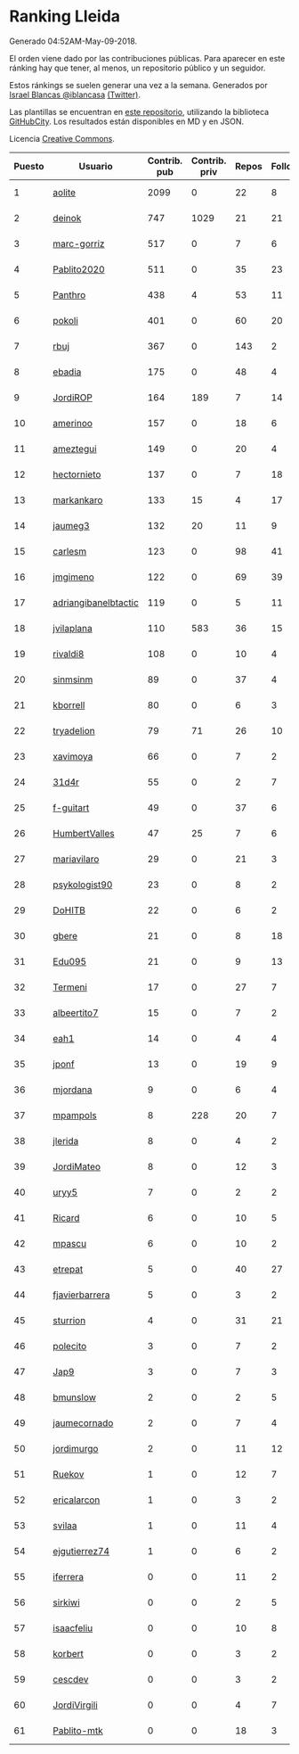 # Ranking Lleida

Generado 04:52AM-May-09-2018.

El orden viene dado por las contribuciones públicas. Para aparecer en este ránking hay que tener, al menos, un repositorio público y un seguidor.

Estos ránkings se suelen generar una vez a la semana. Generados por [Israel Blancas @iblancasa](https://github.com/iblancasa/) [(Twitter)](https://twitter.com/iblancasa).

Las plantillas se encuentran en [este repositorio](https://github.com/iblancasa/GH-Spanish-Ranking), utilizando la biblioteca [GitHubCity](https://github.com/iblancasa/GitHubCity). Los resultados están disponibles en MD y en JSON.

Licencia [Creative Commons](https://creativecommons.org/licenses/by/4.0/).

| Puesto   |  Usuario  | Contrib. pub | Contrib. priv |Repos| Followers | Desde |  Avatar  |
|----------|-----------|--------------|---------------|-----|-----------|-------|----------|
|1|[aolite](https://github.com/aolite)|2099|0|22|8|2013-06-03|![aolite](https://avatars0.githubusercontent.com/u/4601466)|
|2|[deinok](https://github.com/deinok)|747|1029|21|21|2014-02-04|![deinok](https://avatars2.githubusercontent.com/u/6586053)|
|3|[marc-gorriz](https://github.com/marc-gorriz)|517|0|7|6|2016-06-02|![marc-gorriz](https://avatars1.githubusercontent.com/u/19705023)|
|4|[Pablito2020](https://github.com/Pablito2020)|511|0|35|23|2016-04-24|![Pablito2020](https://avatars0.githubusercontent.com/u/18640261)|
|5|[Panthro](https://github.com/Panthro)|438|4|53|11|2012-03-22|![Panthro](https://avatars3.githubusercontent.com/u/1565421)|
|6|[pokoli](https://github.com/pokoli)|401|0|60|20|2011-10-30|![pokoli](https://avatars0.githubusercontent.com/u/1160726)|
|7|[rbuj](https://github.com/rbuj)|367|0|143|2|2014-12-12|![rbuj](https://avatars2.githubusercontent.com/u/10171411)|
|8|[ebadia](https://github.com/ebadia)|175|0|48|4|2009-12-08|![ebadia](https://avatars3.githubusercontent.com/u/164689)|
|9|[JordiROP](https://github.com/JordiROP)|164|189|7|14|2016-02-08|![JordiROP](https://avatars1.githubusercontent.com/u/17128072)|
|10|[amerinoo](https://github.com/amerinoo)|157|0|18|6|2015-02-16|![amerinoo](https://avatars0.githubusercontent.com/u/11027833)|
|11|[ameztegui](https://github.com/ameztegui)|149|0|20|4|2014-07-02|![ameztegui](https://avatars2.githubusercontent.com/u/8050937)|
|12|[hectornieto](https://github.com/hectornieto)|137|0|7|18|2014-04-15|![hectornieto](https://avatars0.githubusercontent.com/u/7302862)|
|13|[markankaro](https://github.com/markankaro)|133|15|4|17|2017-05-24|![markankaro](https://avatars3.githubusercontent.com/u/28937427)|
|14|[jaumeg3](https://github.com/jaumeg3)|132|20|11|9|2016-07-14|![jaumeg3](https://avatars1.githubusercontent.com/u/20457801)|
|15|[carlesm](https://github.com/carlesm)|123|0|98|41|2008-05-01|![carlesm](https://avatars3.githubusercontent.com/u/9011)|
|16|[jmgimeno](https://github.com/jmgimeno)|122|0|69|39|2011-04-08|![jmgimeno](https://avatars2.githubusercontent.com/u/718396)|
|17|[adriangibanelbtactic](https://github.com/adriangibanelbtactic)|119|0|5|11|2012-01-15|![adriangibanelbtactic](https://avatars1.githubusercontent.com/u/1331363)|
|18|[jvilaplana](https://github.com/jvilaplana)|110|583|36|15|2011-04-15|![jvilaplana](https://avatars3.githubusercontent.com/u/732164)|
|19|[rivaldi8](https://github.com/rivaldi8)|108|0|10|4|2011-11-11|![rivaldi8](https://avatars1.githubusercontent.com/u/1187977)|
|20|[sinmsinm](https://github.com/sinmsinm)|89|0|37|4|2012-05-16|![sinmsinm](https://avatars1.githubusercontent.com/u/1745437)|
|21|[kborrell](https://github.com/kborrell)|80|0|6|3|2015-02-17|![kborrell](https://avatars2.githubusercontent.com/u/11043037)|
|22|[tryadelion](https://github.com/tryadelion)|79|71|26|10|2013-03-05|![tryadelion](https://avatars2.githubusercontent.com/u/3778474)|
|23|[xavimoya](https://github.com/xavimoya)|66|0|7|2|2014-11-25|![xavimoya](https://avatars3.githubusercontent.com/u/9944686)|
|24|[31d4r](https://github.com/31d4r)|55|0|2|7|2017-08-12|![31d4r](https://avatars1.githubusercontent.com/u/30953857)|
|25|[f-guitart](https://github.com/f-guitart)|49|0|37|6|2014-03-09|![f-guitart](https://avatars3.githubusercontent.com/u/6899142)|
|26|[HumbertValles](https://github.com/HumbertValles)|47|25|7|6|2017-02-13|![HumbertValles](https://avatars2.githubusercontent.com/u/25740901)|
|27|[mariavilaro](https://github.com/mariavilaro)|29|0|21|3|2015-01-13|![mariavilaro](https://avatars1.githubusercontent.com/u/10522884)|
|28|[psykologist90](https://github.com/psykologist90)|23|0|8|2|2013-09-05|![psykologist90](https://avatars2.githubusercontent.com/u/5389123)|
|29|[DoHITB](https://github.com/DoHITB)|22|0|6|2|2016-01-19|![DoHITB](https://avatars1.githubusercontent.com/u/16784764)|
|30|[gbere](https://github.com/gbere)|21|0|8|18|2012-01-13|![gbere](https://avatars0.githubusercontent.com/u/1327334)|
|31|[Edu095](https://github.com/Edu095)|21|0|9|13|2015-04-07|![Edu095](https://avatars3.githubusercontent.com/u/11843087)|
|32|[Termeni](https://github.com/Termeni)|17|0|27|7|2014-03-10|![Termeni](https://avatars1.githubusercontent.com/u/6905912)|
|33|[albeertito7](https://github.com/albeertito7)|15|0|7|2|2017-02-13|![albeertito7](https://avatars1.githubusercontent.com/u/25740911)|
|34|[eah1](https://github.com/eah1)|14|0|4|4|2015-02-17|![eah1](https://avatars3.githubusercontent.com/u/11043022)|
|35|[jponf](https://github.com/jponf)|13|0|19|9|2013-03-13|![jponf](https://avatars2.githubusercontent.com/u/3852560)|
|36|[mjordana](https://github.com/mjordana)|9|0|6|4|2014-11-19|![mjordana](https://avatars1.githubusercontent.com/u/9840099)|
|37|[mpampols](https://github.com/mpampols)|8|228|20|7|2010-11-12|![mpampols](https://avatars1.githubusercontent.com/u/479534)|
|38|[jlerida](https://github.com/jlerida)|8|0|4|2|2015-05-12|![jlerida](https://avatars1.githubusercontent.com/u/12414567)|
|39|[JordiMateo](https://github.com/JordiMateo)|8|0|12|3|2016-03-10|![JordiMateo](https://avatars3.githubusercontent.com/u/17766957)|
|40|[uryy5](https://github.com/uryy5)|7|0|2|2|2014-10-07|![uryy5](https://avatars1.githubusercontent.com/u/9052385)|
|41|[Ricard](https://github.com/Ricard)|6|0|10|5|2009-12-13|![Ricard](https://avatars3.githubusercontent.com/u/167117)|
|42|[mpascu](https://github.com/mpascu)|6|0|10|2|2015-02-12|![mpascu](https://avatars3.githubusercontent.com/u/10977699)|
|43|[etrepat](https://github.com/etrepat)|5|0|40|27|2009-11-04|![etrepat](https://avatars0.githubusercontent.com/u/148851)|
|44|[fjavierbarrera](https://github.com/fjavierbarrera)|5|0|3|2|2014-12-16|![fjavierbarrera](https://avatars1.githubusercontent.com/u/10211156)|
|45|[sturrion](https://github.com/sturrion)|4|0|31|21|2013-08-23|![sturrion](https://avatars3.githubusercontent.com/u/5296219)|
|46|[polecito](https://github.com/polecito)|3|0|7|2|2013-07-30|![polecito](https://avatars1.githubusercontent.com/u/5122186)|
|47|[Jap9](https://github.com/Jap9)|3|0|7|3|2016-02-09|![Jap9](https://avatars1.githubusercontent.com/u/17140922)|
|48|[bmunslow](https://github.com/bmunslow)|2|0|2|5|2010-06-03|![bmunslow](https://avatars1.githubusercontent.com/u/295192)|
|49|[jaumecornado](https://github.com/jaumecornado)|2|0|7|4|2011-02-14|![jaumecornado](https://avatars0.githubusercontent.com/u/617176)|
|50|[jordimurgo](https://github.com/jordimurgo)|2|0|11|12|2013-10-23|![jordimurgo](https://avatars2.githubusercontent.com/u/5759992)|
|51|[Ruekov](https://github.com/Ruekov)|1|0|12|7|2010-12-27|![Ruekov](https://avatars0.githubusercontent.com/u/537713)|
|52|[ericalarcon](https://github.com/ericalarcon)|1|0|3|2|2013-08-28|![ericalarcon](https://avatars2.githubusercontent.com/u/5327861)|
|53|[svilaa](https://github.com/svilaa)|1|0|11|4|2013-09-23|![svilaa](https://avatars0.githubusercontent.com/u/5521724)|
|54|[ejgutierrez74](https://github.com/ejgutierrez74)|1|0|6|2|2015-03-14|![ejgutierrez74](https://avatars2.githubusercontent.com/u/11474846)|
|55|[iferrera](https://github.com/iferrera)|0|0|11|2|2011-09-23|![iferrera](https://avatars0.githubusercontent.com/u/1073857)|
|56|[sirkiwi](https://github.com/sirkiwi)|0|0|2|5|2011-07-01|![sirkiwi](https://avatars2.githubusercontent.com/u/888555)|
|57|[isaacfeliu](https://github.com/isaacfeliu)|0|0|10|8|2008-04-10|![isaacfeliu](https://avatars0.githubusercontent.com/u/6287)|
|58|[korbert](https://github.com/korbert)|0|0|3|2|2013-03-08|![korbert](https://avatars2.githubusercontent.com/u/3808843)|
|59|[cescdev](https://github.com/cescdev)|0|0|3|2|2013-09-20|![cescdev](https://avatars0.githubusercontent.com/u/5502251)|
|60|[JordiVirgili](https://github.com/JordiVirgili)|0|0|4|7|2013-11-27|![JordiVirgili](https://avatars3.githubusercontent.com/u/6048532)|
|61|[Pablito-mtk](https://github.com/Pablito-mtk)|0|0|18|3|2016-09-29|![Pablito-mtk](https://avatars2.githubusercontent.com/u/22517501)|
